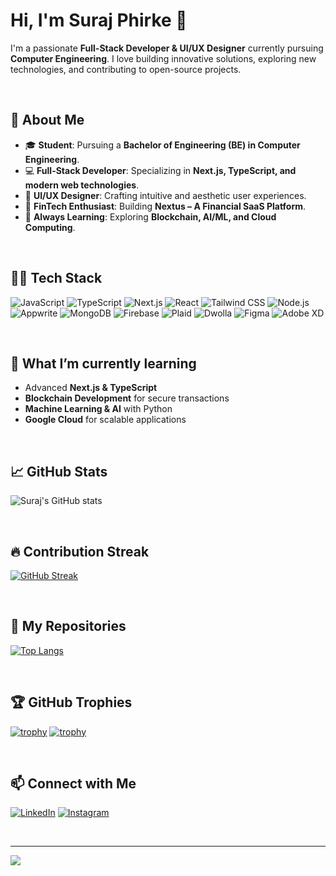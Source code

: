 # Hi, I'm Suraj Phirke 👋

I'm a passionate **Full-Stack Developer & UI/UX Designer** currently pursuing **Computer Engineering**. I love building innovative solutions, exploring new technologies, and contributing to open-source projects.

<br/>

## 🌟 About Me
- 🎓 **Student**: Pursuing a **Bachelor of Engineering (BE) in Computer Engineering**.
- 💻 **Full-Stack Developer**: Specializing in **Next.js, TypeScript, and modern web technologies**.
- 🎨 **UI/UX Designer**: Crafting intuitive and aesthetic user experiences.
- 🚀 **FinTech Enthusiast**: Building **Nextus – A Financial SaaS Platform**.
- 🌱 **Always Learning**: Exploring **Blockchain, AI/ML, and Cloud Computing**.

<br/>

## 🧑‍💻 Tech Stack

![JavaScript](https://img.shields.io/badge/JavaScript-F7DF1E?style=flat-square&logo=javascript&logoColor=black)
![TypeScript](https://img.shields.io/badge/TypeScript-3178C6?style=flat-square&logo=typescript&logoColor=white)
![Next.js](https://img.shields.io/badge/Next.js-000000?style=flat-square&logo=nextdotjs&logoColor=white)
![React](https://img.shields.io/badge/React-61DAFB?style=flat-square&logo=react&logoColor=black)
![Tailwind CSS](https://img.shields.io/badge/Tailwind%20CSS-06B6D4?style=flat-square&logo=tailwindcss&logoColor=white)
![Node.js](https://img.shields.io/badge/Node.js-339933?style=flat-square&logo=nodedotjs&logoColor=white)
![Appwrite](https://img.shields.io/badge/Appwrite-F02E65?style=flat-square&logo=appwrite&logoColor=white)
![MongoDB](https://img.shields.io/badge/MongoDB-47A248?style=flat-square&logo=mongodb&logoColor=white)
![Firebase](https://img.shields.io/badge/Firebase-FFCA28?style=flat-square&logo=firebase&logoColor=black)
![Plaid](https://img.shields.io/badge/Plaid-00A3E0?style=flat-square&logo=plaid&logoColor=white)
![Dwolla](https://img.shields.io/badge/Dwolla-FF6600?style=flat-square&logo=dwolla&logoColor=white)
![Figma](https://img.shields.io/badge/Figma-F24E1E?style=flat-square&logo=figma&logoColor=white)
![Adobe XD](https://img.shields.io/badge/Adobe%20XD-FF61F6?style=flat-square&logo=adobexd&logoColor=white)

<br/>

## 🌱 What I’m currently learning

- Advanced **Next.js & TypeScript**
- **Blockchain Development** for secure transactions
- **Machine Learning & AI** with Python
- **Google Cloud** for scalable applications

<br/>

## 📈 GitHub Stats

![Suraj's GitHub stats](https://github-readme-stats.vercel.app/api?username=surajphirke&show_icons=true&theme=radical)

<br/>

## 🔥 Contribution Streak

[![GitHub Streak](https://github-readme-streak-stats.herokuapp.com/?user=surajphirke&theme=radical)](https://git.io/streak-stats)

<br/>

## 🚀 My Repositories

[![Top Langs](https://github-readme-stats.vercel.app/api/top-langs/?username=surajphirke&layout=compact)](https://github.com/anuraghazra/github-readme-stats)

<br/>

## 🏆 GitHub Trophies

[![trophy](https://github-profile-trophy.vercel.app/?username=surajphirke&theme=onedark)](https://github.com/ryo-ma/github-profile-trophy)
[![trophy](https://github-profile-trophy.vercel.app/?username=ryo-ma&theme=onedark)](https://github.com/ryo-ma/github-profile-trophy)

<br/>

## 📫 Connect with Me

[![LinkedIn](https://img.shields.io/badge/LinkedIn-0A66C2?style=flat-square&logo=linkedin&logoColor=white)](https://www.linkedin.com/in/surajphirke/)
[![Instagram](https://img.shields.io/badge/Instagram-E1306C?style=flat-square&logo=instagram&logoColor=white)](https://www.instagram.com/surajphirke/)

<br/>

---

[![](https://visitcount.itsvg.in/api?id=surajphirke&label=Profile%20Views&icon=0&pretty=true)](https://visitcount.itsvg.in)
